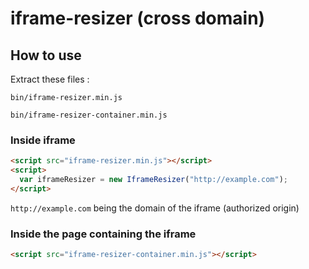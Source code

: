 # iframe-resizer (cross domain)

## How to use

Extract these files :

`bin/iframe-resizer.min.js`

`bin/iframe-resizer-container.min.js`

### Inside iframe 
```html
<script src="iframe-resizer.min.js"></script>
<script>
  var iframeResizer = new IframeResizer("http://example.com");
</script>
```
`http://example.com` being the domain of the iframe (authorized origin)

### Inside the page containing the iframe 
```html
<script src="iframe-resizer-container.min.js"></script>
```
